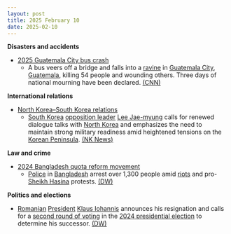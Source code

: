 ```yaml
---
layout: post
title: 2025 February 10
date: 2025-02-10
---
```



**Disasters and accidents**

* [2025 Guatemala City bus crash](https://en.wikipedia.org/wiki/2025_Guatemala_City_bus_crash "2025 Guatemala City bus crash")
  + A bus veers off a bridge and falls into a [ravine](https://en.wikipedia.org/wiki/Ravine "Ravine") in [Guatemala City](https://en.wikipedia.org/wiki/Guatemala_City "Guatemala City"), [Guatemala](https://en.wikipedia.org/wiki/Guatemala "Guatemala"), killing 54 people and wounding others. Three days of national mourning have been declared. [(CNN)](https://edition.cnn.com/2025/02/10/americas/guatemala-city-bus-accident-intl/index.html)

**International relations**

* [North Korea–South Korea relations](https://en.wikipedia.org/wiki/North_Korea%E2%80%93South_Korea_relations "North Korea–South Korea relations")
  + [South Korea](https://en.wikipedia.org/wiki/South_Korea "South Korea") [opposition leader](https://en.wikipedia.org/wiki/Democratic_Party_%28South_Korea%2C_2015%29 "Democratic Party (South Korea, 2015)") [Lee Jae-myung](https://en.wikipedia.org/wiki/Lee_Jae-myung "Lee Jae-myung") calls for renewed dialogue talks with [North Korea](https://en.wikipedia.org/wiki/North_Korea "North Korea") and emphasizes the need to maintain strong military readiness amid heightened tensions on the [Korean Peninsula](https://en.wikipedia.org/wiki/Korean_Peninsula "Korean Peninsula"). [(NK News)](https://www.nknews.org/2025/02/south-koreas-opposition-leader-calls-for-renewed-dialogue-with-north-korea/)

**Law and crime**

* [2024 Bangladesh quota reform movement](https://en.wikipedia.org/wiki/2024_Bangladesh_quota_reform_movement "2024 Bangladesh quota reform movement")
  + [Police](https://en.wikipedia.org/wiki/Bangladesh_Police "Bangladesh Police") in [Bangladesh](https://en.wikipedia.org/wiki/Bangladesh "Bangladesh") arrest over 1,300 people amid [riots](https://en.wikipedia.org/wiki/Riot "Riot") and pro-[Sheikh Hasina](https://en.wikipedia.org/wiki/Sheikh_Hasina "Sheikh Hasina") protests. [(DW)](https://www.dw.com/en/bangladesh-arrests-1300-in-crackdown-on-pro-hasina-protests/a-71559468)

**Politics and elections**

* [Romanian](https://en.wikipedia.org/wiki/Romania "Romania") [President](https://en.wikipedia.org/wiki/President_of_Romania "President of Romania") [Klaus Iohannis](https://en.wikipedia.org/wiki/Klaus_Iohannis "Klaus Iohannis") announces his resignation and calls for a [second round of voting](https://en.wikipedia.org/wiki/Two-round_system "Two-round system") in the [2024 presidential election](https://en.wikipedia.org/wiki/2024_Romanian_presidential_election "2024 Romanian presidential election") to determine his successor. [(DW)](https://www.dw.com/en/romania-president-resigns-amid-populist-pressure/a-71563212)

